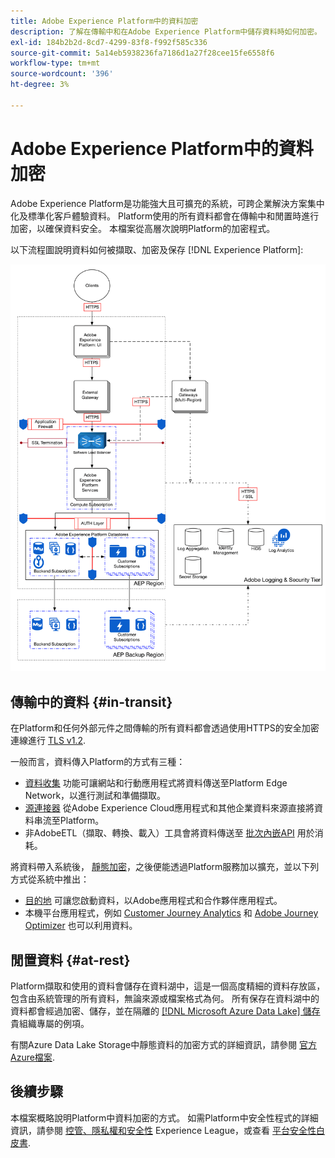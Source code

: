 ```yaml
---
title: Adobe Experience Platform中的資料加密
description: 了解在傳輸中和在Adobe Experience Platform中儲存資料時如何加密。
exl-id: 184b2b2d-8cd7-4299-83f8-f992f585c336
source-git-commit: 5a14eb5938236fa7186d1a27f28cee15fe6558f6
workflow-type: tm+mt
source-wordcount: '396'
ht-degree: 3%

---
```


# Adobe Experience Platform中的資料加密

Adobe Experience Platform是功能強大且可擴充的系統，可跨企業解決方案集中化及標準化客戶體驗資料。 Platform使用的所有資料都會在傳輸中和閒置時進行加密，以確保資料安全。 本檔案從高層次說明Platform的加密程式。

以下流程圖說明資料如何被擷取、加密及保存 [!DNL Experience Platform]:

![](../images/governance-privacy-security/encryption/flow.png)

## 傳輸中的資料 {#in-transit}

在Platform和任何外部元件之間傳輸的所有資料都會透過使用HTTPS的安全加密連線進行 [TLS v1.2](https://datatracker.ietf.org/doc/html/rfc5246).

一般而言，資料傳入Platform的方式有三種：

* [資料收集](../../collection/home.md) 功能可讓網站和行動應用程式將資料傳送至Platform Edge Network，以進行測試和準備擷取。
* [源連接器](../../sources/home.md) 從Adobe Experience Cloud應用程式和其他企業資料來源直接將資料串流至Platform。
* 非AdobeETL（擷取、轉換、載入）工具會將資料傳送至 [批次內嵌API](../../ingestion/batch-ingestion/overview.md) 用於消耗。

將資料帶入系統後， [靜態加密](#at-rest)，之後便能透過Platform服務加以擴充，並以下列方式從系統中推出：

* [目的地](../../destinations/home.md) 可讓您啟動資料，以Adobe應用程式和合作夥伴應用程式。
* 本機平台應用程式，例如 [Customer Journey Analytics](https://experienceleague.adobe.com/docs/analytics-platform/using/cja-overview/cja-overview.html?lang=zh-Hant) 和 [Adobe Journey Optimizer](https://experienceleague.adobe.com/docs/journey-optimizer/using/ajo-home.html) 也可以利用資料。

## 閒置資料 {#at-rest}

Platform擷取和使用的資料會儲存在資料湖中，這是一個高度精細的資料存放區，包含由系統管理的所有資料，無論來源或檔案格式為何。 所有保存在資料湖中的資料都會經過加密、儲存，並在隔離的 [[!DNL Microsoft Azure Data Lake] 儲存](https://docs.microsoft.com/en-us/azure/storage/blobs/data-lake-storage-introduction) 貴組織專屬的例項。

有關Azure Data Lake Storage中靜態資料的加密方式的詳細資訊，請參閱 [官方Azure檔案](https://learn.microsoft.com/en-us/azure/storage/common/storage-service-encryption).

## 後續步驟

本檔案概略說明Platform中資料加密的方式。 如需Platform中安全性程式的詳細資訊，請參閱 [控管、隱私權和安全性](./overview.md) Experience League，或查看 [平台安全性白皮書](https://www.adobe.com/content/dam/cc/en/security/pdfs/AEP_SecurityOverview.pdf).
